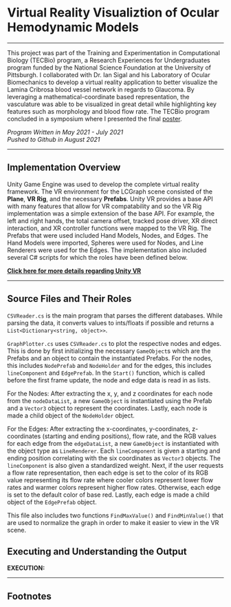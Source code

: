 # Virtual Reality Visualiztion of Ocular Hemodynamic Models
***
This project was part of the Training and Experimentation in Computational Biology (TECBio) program, a Research Experiences for Undergraduates program funded by the National Science Foundation at the University of Pittsburgh. I collaborated with Dr. Ian Sigal and his Laboratory of Ocular Biomechanics to develop a virtual reality application to better visualize the Lamina Cribrosa blood vessel network in regards to Glaucoma. By leveraging a mathematical-coordinate based representation, the vasculature was able to be visualized in great detail while highlighting key features such as morphology and blood flow rate. The TECBio program concluded in a symposium where I presented the final [poster](https://drive.google.com/file/d/129E8023Ujuc2VJ1I9BCYn-55cDtdfcPB/view).

*Program Written in May 2021 - July 2021*  
*Pushed to Github in August 2021*

***

## Implementation Overview

Unity Game Engine was used to develop the complete virtual reality framework. The VR environment for the LCGraph scene consisted of the **Plane**, **VR Rig**, and the necessary **Prefabs**. Unity VR provides a base API with many features that allow for VR compatability and so the VR Rig implementation was a simple extension of the base API. For example, the left and right hands, the total camera offset, tracked pose driver, XR direct interaction, and XR controller functions were mapped to the VR Rig. The Prefabs that were used included Hand Models, Nodes, and Edges. The Hand Models were imported, Spheres were used for Nodes, and Line Renderers were used for the Edges. The implementation also included several C# scripts for which the roles have been defined below.

**[Click here for more details regarding Unity VR](https://docs.unity3d.com/540/Documentation/Manual/VROverview.html)**

***

## Source Files and Their Roles

`CSVReader.cs` is the main program that parses the different databases. While parsing the data, it converts values to ints/floats if possible and returns a `List<Dictionary<string, object>>`. 

`GraphPlotter.cs` uses `CSVReader.cs` to plot the respective nodes and edges. This is done by first initializing the necessary `GameObject`s which are the Prefabs and an object to contain the instantiated Prefabs. For the nodes, this includes `NodePrefab` and `NodeHolder` and for the edges, this includes `lineComponent` and `EdgePrefab`. In the `Start()` function, which is called before the first frame update, the node and edge data is read in as lists. 

For the Nodes:
    After extracting the x, y, and z coordinates for each node from the `nodeDataList`, a new `GameObject` is instantiated using the Prefab and a `Vector3` object to represent the coordinates. Lastly, each node is made a child object of the `NodeHolder` object.

For the Edges:
    After extracting the x-coordinates, y-coordinates, z-coordinates (starting and ending positions), flow rate, and the RGB values for each edge from the `edgeDataList`, a new `GameObject` is instantiated with the object type as `LineRenderer`. Each `lineComponent` is given a starting and ending position correlating with the six coordinates as `Vector3` objects. The `lineComponent` is also given a standardized weight. Next, if the user requests a flow rate representation, then each edge is set to the color of its RGB value representing its flow rate where cooler colors represent lower flow rates and warmer colors represent higher flow rates. Otherwise, each edge is set to the default color of base red. Lastly, each edge is made a child object of the `EdgePrefab` object.
    
This file also includes two functions `FindMaxValue()` and `FindMinValue()` that are used to normalize the graph in order to make it easier to view in the VR scene.

## Executing and Understanding the Output

**EXECUTION:**

***

## Footnotes

